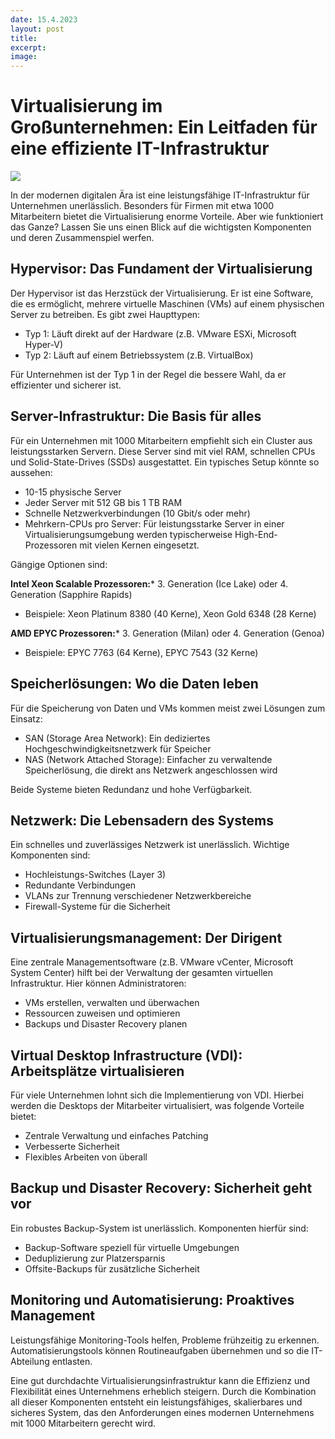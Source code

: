 ```yaml
---
date: 15.4.2023
layout: post
title: 
excerpt: 
image: 
---
```


# Virtualisierung im Großunternehmen: Ein Leitfaden für eine effiziente IT-Infrastruktur

![](/rubinhood-blog/assets/img/virtualization-in-large-companies/001.png)

In der modernen digitalen Ära ist eine leistungsfähige IT-Infrastruktur für Unternehmen unerlässlich. Besonders für Firmen mit etwa 1000 Mitarbeitern bietet die Virtualisierung enorme Vorteile. Aber wie funktioniert das Ganze? Lassen Sie uns einen Blick auf die wichtigsten Komponenten und deren Zusammenspiel werfen.

## Hypervisor: Das Fundament der Virtualisierung

Der Hypervisor ist das Herzstück der Virtualisierung. Er ist eine Software, die es ermöglicht, mehrere virtuelle Maschinen (VMs) auf einem physischen Server zu betreiben. Es gibt zwei Haupttypen:

* Typ 1: Läuft direkt auf der Hardware (z.B. VMware ESXi, Microsoft Hyper-V)
* Typ 2: Läuft auf einem Betriebssystem (z.B. VirtualBox)

Für Unternehmen ist der Typ 1 in der Regel die bessere Wahl, da er effizienter und sicherer ist.

## Server-Infrastruktur: Die Basis für alles

Für ein Unternehmen mit 1000 Mitarbeitern empfiehlt sich ein Cluster aus leistungsstarken Servern. Diese Server sind mit viel RAM, schnellen CPUs und Solid-State-Drives (SSDs) ausgestattet. Ein typisches Setup könnte so aussehen:

* 10-15 physische Server
* Jeder Server mit 512 GB bis 1 TB RAM
* Schnelle Netzwerkverbindungen (10 Gbit/s oder mehr)
* Mehrkern-CPUs pro Server: Für leistungsstarke Server in einer Virtualisierungsumgebung werden typischerweise High-End-Prozessoren mit vielen Kernen eingesetzt.

Gängige Optionen sind:

**Intel Xeon Scalable Prozessoren:*** 3. Generation (Ice Lake) oder 4. Generation (Sapphire Rapids)

* Beispiele: Xeon Platinum 8380 (40 Kerne), Xeon Gold 6348 (28 Kerne)

**AMD EPYC Prozessoren:*** 3. Generation (Milan) oder 4. Generation (Genoa)

* Beispiele: EPYC 7763 (64 Kerne), EPYC 7543 (32 Kerne)

## Speicherlösungen: Wo die Daten leben

Für die Speicherung von Daten und VMs kommen meist zwei Lösungen zum Einsatz:

* SAN (Storage Area Network): Ein dediziertes Hochgeschwindigkeitsnetzwerk für Speicher
* NAS (Network Attached Storage): Einfacher zu verwaltende Speicherlösung, die direkt ans Netzwerk angeschlossen wird

Beide Systeme bieten Redundanz und hohe Verfügbarkeit.

## Netzwerk: Die Lebensadern des Systems

Ein schnelles und zuverlässiges Netzwerk ist unerlässlich. Wichtige Komponenten sind:

* Hochleistungs-Switches (Layer 3)
* Redundante Verbindungen
* VLANs zur Trennung verschiedener Netzwerkbereiche
* Firewall-Systeme für die Sicherheit

## Virtualisierungsmanagement: Der Dirigent

Eine zentrale Managementsoftware (z.B. VMware vCenter, Microsoft System Center) hilft bei der Verwaltung der gesamten virtuellen Infrastruktur. Hier können Administratoren:

* VMs erstellen, verwalten und überwachen
* Ressourcen zuweisen und optimieren
* Backups und Disaster Recovery planen

## Virtual Desktop Infrastructure (VDI): Arbeitsplätze virtualisieren

Für viele Unternehmen lohnt sich die Implementierung von VDI. Hierbei werden die Desktops der Mitarbeiter virtualisiert, was folgende Vorteile bietet:

* Zentrale Verwaltung und einfaches Patching
* Verbesserte Sicherheit
* Flexibles Arbeiten von überall

## Backup und Disaster Recovery: Sicherheit geht vor

Ein robustes Backup-System ist unerlässlich. Komponenten hierfür sind:

* Backup-Software speziell für virtuelle Umgebungen
* Deduplizierung zur Platzersparnis
* Offsite-Backups für zusätzliche Sicherheit

## Monitoring und Automatisierung: Proaktives Management

Leistungsfähige Monitoring-Tools helfen, Probleme frühzeitig zu erkennen. Automatisierungstools können Routineaufgaben übernehmen und so die IT-Abteilung entlasten.

Eine gut durchdachte Virtualisierungsinfrastruktur kann die Effizienz und Flexibilität eines Unternehmens erheblich steigern. Durch die Kombination all dieser Komponenten entsteht ein leistungsfähiges, skalierbares und sicheres System, das den Anforderungen eines modernen Unternehmens mit 1000 Mitarbeitern gerecht wird.
